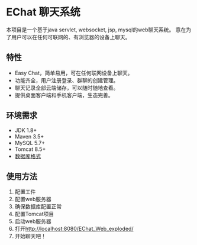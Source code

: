 # EChat 聊天系统

本项目是一个基于java servlet, websocket, jsp, mysql的web聊天系统。
意在为了用户可以在任何可联网的、有浏览器的设备上聊天。

## 特性
* Easy Chat，简单易用，可在任何联网设备上聊天。
* 功能齐全，用户注册登录、群聊的创建管理。
* 聊天记录全部云端储存，可以随时随地查看。
* 提供桌面客户端和手机客户端，生态完善。

## 环境需求
* JDK 1.8+
* Maven 3.5+
* MySQL 5.7+
* Tomcat 8.5+
* [数据库格式](src/main/java/entity/sql/DatabaseStructure.java)

## 使用方法
1. 配置工件
2. 配置web服务器
3. 确保数据库配置正常
4. 配置Tomcat项目
5. 启动web服务器
6. 打开[http://localhost:8080/EChat_Web_exploded/](http://localhost:8080/EChat_Web_exploded/)
7. 开始聊天吧！